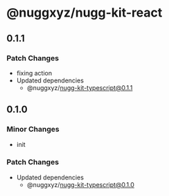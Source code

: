 # @nuggxyz/nugg-kit-react

## 0.1.1

### Patch Changes

-   fixing action
-   Updated dependencies
    -   @nuggxyz/nugg-kit-typescript@0.1.1

## 0.1.0

### Minor Changes

-   init

### Patch Changes

-   Updated dependencies
    -   @nuggxyz/nugg-kit-typescript@0.1.0
